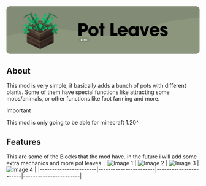 <div style="text-align:center">
    <img src="https://raw.githubusercontent.com/danilppzz/PotLeaves/master/resources/BANNER.png" alt="BANNER" style="max-width:100%;">
</div>


## About
This mod is very simple, it basically adds a bunch of pots with different plants.
Some of them have special functions like attracting some mobs/animals, or other functions like foot farming and more.
 
> [!IMPORTANT]
> This mod is only going to be able for minecraft 1.20^

## Features
This are some of the Blocks that the mod have. in the future i will add some extra mechanics and more pot leaves.
| ![[Image 1](img1.jpg)](https://raw.githubusercontent.com/danilppzz/PotLeaves/master/resources/POT.png) | ![[Image 2](img2.jpg)](https://raw.githubusercontent.com/danilppzz/PotLeaves/master/resources/POT_1.png) | ![[Image 3](img3.jpg)](https://raw.githubusercontent.com/danilppzz/PotLeaves/master/resources/POT_2.png) | ![[Image 4](img4.jpg)](https://raw.githubusercontent.com/danilppzz/PotLeaves/master/resources/wooden_box.png) |
|-----------------------|-----------------------|-----------------------|-----------------------|

